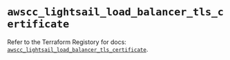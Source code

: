 # `awscc_lightsail_load_balancer_tls_certificate`

Refer to the Terraform Registory for docs: [`awscc_lightsail_load_balancer_tls_certificate`](https://registry.terraform.io/providers/hashicorp/awscc/0.70.0/docs/resources/lightsail_load_balancer_tls_certificate).
